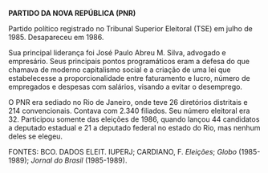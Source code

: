 **PARTIDO DA NOVA REPÚBLICA (PNR)**

Partido político registrado no Tribunal Superior Eleitoral (TSE) em
julho de 1985. Desapareceu em 1986.

Sua principal liderança foi José Paulo Abreu M. Silva, advogado e
empresário. Seus principais pontos programáticos eram a defesa do que
chamava de moderno capitalismo social e a criação de uma lei que
estabelecesse a proporcionalidade entre faturamento e lucro, número de
empregados e despesas com salários, visando a evitar o desemprego.

O PNR era sediado no Rio de Janeiro, onde teve 26 diretórios distritais
e 214 convencionais. Contava com 2.340 filiados. Seu número eleitoral
era 32. Participou somente das eleições de 1986, quando lançou 44
candidatos a deputado estadual e 21 a deputado federal no estado do Rio,
mas nenhum deles se elegeu.

FONTES: BCO. DADOS ELEIT. IUPERJ; CARDIANO, F. *Eleições*; *Globo*
(1985-1989); *Jornal do Brasil* (1985-1989).
